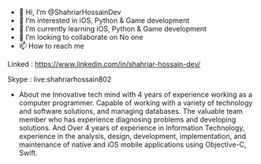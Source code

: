 - 👋 Hi, I’m @ShahriarHossainDev
- 👀 I’m interested in iOS, Python & Game development
- 🌱 I’m currently learning iOS, Python & Game development
- 💞️ I’m looking to collaborate on No one
- 📫 How to reach me 

Linked : https://www.linkedin.com/in/shahriar-hossain-dev/

Skype : live:shahriarhossain802

- About me
Innovative tech mind with 4 years of experience working as a computer programmer. Capable of working with a variety of technology and software solutions, and managing databases. The valuable team member who has experience diagnosing problems and developing solutions. And Over 4 years of experience in Information Technology, experience in the analysis, design, development, implementation, and maintenance of native and iOS mobile applications using Objective-C, Swift.
<!---
ShahriarHossainDev/ShahriarHossainDev is a ✨ special ✨ repository because its `README.md` (this file) appears on your GitHub profile.
You can click the Preview link to take a look at your changes.
--->
